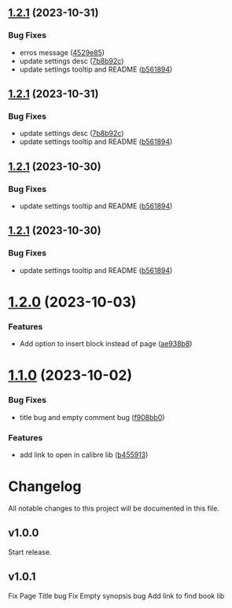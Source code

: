 ## [1.2.1](https://github.com/duydl/logseq-calibre-metadata/compare/v1.2.0...v1.2.1) (2023-10-31)


### Bug Fixes

* erros message ([4529e85](https://github.com/duydl/logseq-calibre-metadata/commit/4529e85f8b2c7d3cea046559a2ba90df7018022b))
* update settings desc ([7b8b92c](https://github.com/duydl/logseq-calibre-metadata/commit/7b8b92cb48c41532c137013f06fad0997b3a14b6))
* update settings tooltip and README ([b561894](https://github.com/duydl/logseq-calibre-metadata/commit/b56189465b65b7dddd010604fc82f6db3ccf23f8))

## [1.2.1](https://github.com/duydl/logseq-calibre-metadata/compare/v1.2.0...v1.2.1) (2023-10-31)


### Bug Fixes

* update settings desc ([7b8b92c](https://github.com/duydl/logseq-calibre-metadata/commit/7b8b92cb48c41532c137013f06fad0997b3a14b6))
* update settings tooltip and README ([b561894](https://github.com/duydl/logseq-calibre-metadata/commit/b56189465b65b7dddd010604fc82f6db3ccf23f8))

## [1.2.1](https://github.com/duydl/logseq-calibre-metadata/compare/v1.2.0...v1.2.1) (2023-10-30)


### Bug Fixes

* update settings tooltip and README ([b561894](https://github.com/duydl/logseq-calibre-metadata/commit/b56189465b65b7dddd010604fc82f6db3ccf23f8))

## [1.2.1](https://github.com/duydl/logseq-calibre-metadata/compare/v1.2.0...v1.2.1) (2023-10-30)


### Bug Fixes

* update settings tooltip and README ([b561894](https://github.com/duydl/logseq-calibre-metadata/commit/b56189465b65b7dddd010604fc82f6db3ccf23f8))

# [1.2.0](https://github.com/duydl/logseq-calibre-metadata/compare/v1.1.0...v1.2.0) (2023-10-03)


### Features

* Add option to insert block instead of page ([ae938b8](https://github.com/duydl/logseq-calibre-metadata/commit/ae938b81a755761be59f7309f36d5d80673cbb09))

# [1.1.0](https://github.com/duydl/logseq-calibre-metadata/compare/v1.0.0...v1.1.0) (2023-10-02)


### Bug Fixes

* title bug and empty comment bug ([f908bb0](https://github.com/duydl/logseq-calibre-metadata/commit/f908bb007f6424c32e6260bf89ff818ded0256b2))


### Features

* add link to open in calibre lib ([b455913](https://github.com/duydl/logseq-calibre-metadata/commit/b455913eb208c98004e206422bc266334f9cbde4))

# Changelog
All notable changes to this project will be documented in this file.

## v1.0.0

Start release.

## v1.0.1

Fix Page Title bug
Fix Empty synopsis bug
Add link to find book lib
